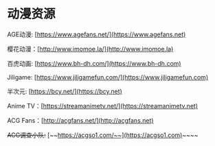 # 动漫资源

AGE动漫: [https://www.agefans.net/](https://www.agefans.net)

樱花动漫：[http://www.imomoe.la/](http://www.imomoe.la)

百虎动画: [https://www.bh-dh.com/](https://www.bh-dh.com)

Jiligame: [https://www.jiligamefun.com/](https://www.jiligamefun.com)

半次元: [https://bcy.net/](https://bcy.net)

Anime TV：[https://streamanimetv.net/](https://streamanimetv.net)

ACG Fans：[http://acgfans.net/](http://acgfans.net)

~~ACG调查小队:~~ [~~https://acgso1.com/~~](https://acgso1.com)~~~~
